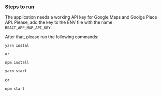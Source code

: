 ### Steps to run

The application needs a working API key for Google Maps and Goolge Place API.
Please, add the key to the ENV file with the name `REACT_APP_MAP_API_KEY`.

After that,
please run the following commands:

`yarn instal`

    or

`npm install`

`yarn start`

or

`npm start`
